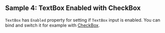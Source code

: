 ## Sample 4: TextBox Enabled with CheckBox

`TextBox` has `Enabled` property for setting if `TextBox` input is enabled. You can bind and switch it for example with [CheckBox](/docs/controls/businesspack/CheckBox/{branch}).
